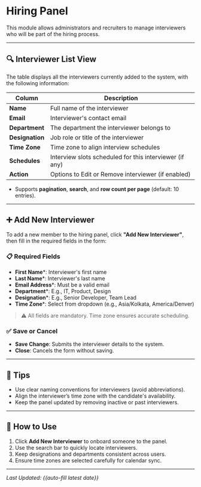 #  Hiring Panel

This module allows administrators and recruiters to manage interviewers who will be part of the hiring process.

---

## 🔍 Interviewer List View

The table displays all the interviewers currently added to the system, with the following information:

| Column          | Description |
|------------------|-------------|
| **Name**         | Full name of the interviewer |
| **Email**        | Interviewer's contact email |
| **Department**   | The department the interviewer belongs to |
| **Designation**  | Job role or title of the interviewer |
| **Time Zone**    | Time zone to align interview schedules |
| **Schedules**    | Interview slots scheduled for this interviewer (if any) |
| **Action**       | Options to Edit or Remove interviewer (if enabled) |

- Supports **pagination**, **search**, and **row count per page** (default: 10 entries).

---

## ➕ Add New Interviewer

To add a new member to the hiring panel, click **"Add New Interviewer"**, then fill in the required fields in the form:

### 📋 Required Fields

- **First Name***: Interviewer's first name
- **Last Name***: Interviewer's last name
- **Email Address***: Must be a valid email
- **Department***: E.g., IT, Product, Design
- **Designation***: E.g., Senior Developer, Team Lead
- **Time Zone***: Select from dropdown (e.g., Asia/Kolkata, America/Denver)

> ⚠️ All fields are mandatory. Time zone ensures accurate scheduling.

### ✅ Save or Cancel

- **Save Change**: Submits the interviewer details to the system.
- **Close**: Cancels the form without saving.

---

## 🧠 Tips

- Use clear naming conventions for interviewers (avoid abbreviations).
- Align the interviewer’s time zone with the candidate's availability.
- Keep the panel updated by removing inactive or past interviewers.

---

## 🧩 How to Use

1. Click **Add New Interviewer** to onboard someone to the panel.
2. Use the search bar to quickly locate interviewers.
3. Keep designations and departments consistent across users.
4. Ensure time zones are selected carefully for calendar sync.

---

_Last Updated: {{auto-fill latest date}}_
